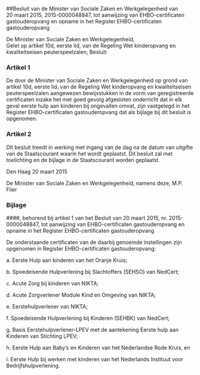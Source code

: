 <meta http-equiv='Content-Type' content='text/html; charset=utf-8' />

##Besluit van de Minister van Sociale Zaken en Werkgelegenheid van 20 maart 2015, 2015-0000048847, tot aanwijzing van EHBO-certificaten gastouderopvang en opname in het Register EHBO-certificaten gastouderopvang

De Minister van Sociale Zaken en Werkgelegenheid,  
Gelet op artikel 10d, eerste lid, van de Regeling Wet kinderopvang en kwaliteitseisen peuterspeelzalen;
Besluit:    

### Artikel  1  

De door de Minister van Sociale Zaken en Werkgelegenheid op grond van artikel 10d, eerste lid, van de Regeling Wet kinderopvang en kwaliteitseisen peuterspeelzalen aangewezen bewijsstukken in de vorm van geregistreerde certificaten inzake het met goed gevolg afgesloten onderricht dat in elk geval eerste hulp aan kinderen bij ongevallen omvat, zijn vastgelegd in het Register EHBO-certificaten gastouderopvang dat als bijlage bij dit besluit is opgenomen. 

### Artikel  2  

Dit besluit treedt in werking met ingang van de dag na de datum van uitgifte van de Staatscourant waarin het wordt geplaatst. 
Dit besluit zal met toelichting en de bijlage in de Staatscourant worden geplaatst.   

Den Haag 
20 maart 2015   

De 
Minister van Sociale Zaken en Werkgelegenheid, namens deze, 
M.P. Flier    

### Bijlage 

####, behorend bij artikel 1  van het Besluit van 20 maart 2015, nr. 2015-0000048847, tot aanwijzing van EHBO-certificaten gastouderopvang en opname in het Register EHBO-certificaten gastouderopvang

De onderstaande certificaten van de daarbij genoemde instellingen zijn opgenomen in Register EHBO-certificaten gastouderopvang: 

a. Eerste Hulp aan kinderen van het Oranje Kruis;  

b. Spoedeisende Hulpverlening bij Slachtoffers (SEHSO) van NedCert;  

c. Acute Zorg bij kinderen van NIKTA;  

d. Acute Zorgverlener Module Kind en Omgeving van NIKTA;  

e. Eerstehulpverlener van NIKTA;  

f. Spoedeisende Hulpverlening bij Kinderen (SEHBK) van NedCert;  

g. Basis Eerstehulpverlener-LPEV met de aantekening Eerste hulp aan Kinderen van Stichting LPEV;  

h. Eerste Hulp aan Baby’s en Kinderen van het Nederlandse Rode Kruis, en  

i. Eerste Hulp bij werken met kinderen van het Nederlands Instituut voor Bedrijfshulpverlening.   
